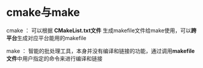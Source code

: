 # cmake与make

cmake ： 可以根据 **CMakeList.txt文件** 生成makefile文件给make使用，可以**跨平台**生成对应平台能用的makefile

make ： 智能的批处理工具，本身并没有编译和链接的功能，通过调用**makefile文件**中用户指定的命令来进行编译和链接